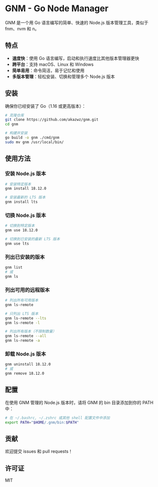 # GNM - Go Node Manager

GNM 是一个用 Go 语言编写的简单、快速的 Node.js 版本管理工具，类似于 fnm、nvm 和 n。

## 特点

- **速度快**：使用 Go 语言编写，启动和执行速度比其他版本管理器更快
- **跨平台**：支持 macOS、Linux 和 Windows
- **简单易用**：命令简洁，易于记忆和使用
- **多版本管理**：轻松安装、切换和管理多个 Node.js 版本

## 安装

确保你已经安装了 Go（1.16 或更高版本）：

```bash
# 克隆仓库
git clone https://github.com/akazwz/gnm.git
cd gnm

# 构建并安装
go build -o gnm ./cmd/gnm
sudo mv gnm /usr/local/bin/
```

## 使用方法

### 安装 Node.js 版本

```bash
# 安装特定版本
gnm install 18.12.0

# 安装最新的 LTS 版本
gnm install lts
```

### 切换 Node.js 版本

```bash
# 切换到特定版本
gnm use 18.12.0

# 切换到已安装的最新 LTS 版本
gnm use lts
```

### 列出已安装的版本

```bash
gnm list
# 或
gnm ls
```

### 列出可用的远程版本

```bash
# 列出所有可用版本
gnm ls-remote

# 只列出 LTS 版本
gnm ls-remote --lts
gnm ls-remote -l

# 列出所有版本（不限制数量）
gnm ls-remote --all
gnm ls-remote -a
```

### 卸载 Node.js 版本

```bash
gnm uninstall 18.12.0
# 或
gnm remove 18.12.0
```

## 配置

在使用 GNM 管理的 Node.js 版本时，请将 GNM 的 bin 目录添加到你的 PATH 中：

```bash
# 在 ~/.bashrc, ~/.zshrc 或其他 shell 配置文件中添加
export PATH="$HOME/.gnm/bin:$PATH"
```

## 贡献

欢迎提交 issues 和 pull requests！

## 许可证

MIT 